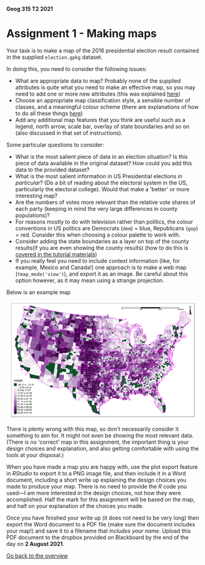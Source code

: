 **Geog 315 T2 2021**

# Assignment 1 - Making maps
Your task is to make a map of the 2016 presidential election result contained in the supplied `election.gpkg` dataset.

In doing this, you need to consider the following issues:

+ What are appropriate data to map? Probably none of the supplied attributes is quite what you need to make an effective map, so you may need to add one or more new attributes (this was explained [here](making-maps-in-R-02-selecting-and-tidying-data.md#adding-new-attributes))
+ Choose an appropriate map classification style, a sensible number of classes, and a meaningful colour scheme (there are explanations of how to do all these things [here](making-maps-in-R-03-using-tmap.md))
+ Add any additional map features that you think are useful such as a legend, north arrow, scale bar, overlay of state boundaries and so on (also discussed in that set of instructions).

Some particular questions to consider:

+ What is the most salient piece of data in an election situation? Is this piece of data available in the original dataset? How could you add this data to the provided dataset?
+ What is the most salient information in US Presidential elections *in particular*? (Do a bit of reading about the electoral system in the US, particularly the electoral college). Would that make a 'better' or more interesting map?
+ Are the numbers of votes more relevant than the relative vote shares of each party (keeping in mind the very large differences in county populations)?
+ For reasons mostly to do with television rather than politics, the colour conventions in US politics are Democrats (`dem`) = blue, Republicans (`gop`) = red. Consider this when choosing a colour palette to work with.
+ Consider adding the state boundaries as a layer on top of the county results(if you are even showing the county results) (how to do this is [covered in the tutorial materials](making-maps-in-R-03-using-tmap.md#adding-more-layers))
+ If you really feel you need to include context information (like, for example, Mexico and Canada!) one approach is to make a web map (`tmap_mode('view')`), and export it as an image. Be careful about this option however, as it may mean using a strange projection.

Below is an example map

<img src='example-election-map.png'>

There is plenty wrong with this map, so don't necessarily consider it something to aim for. It might not even be showing the most relevant data. (There is no 'correct' map in this assignment, the important thing is your design choices and explanation, and also getting comfortable with using the tools at your disposal.)

When you have made a map you are happy with, use the plot export feature in *RStudio* to export it to a PNG image file, and then include it in a Word document, including a short write up explaining the design choices you made to produce your map. There is no need to provide the *R* code you used&mdash;I am more interested in the design choices, not how they were accomplished. Half the mark for this assignment will be based on the map, and half on your explanation of the choices you made.

Once you have finished your write up (it does not need to be very long) then export the Word document to a PDF file (make sure the document includes your map!) and save it to a filename that *includes your name*. Upload this PDF document to the dropbox provided on Blackboard by the end of the day on **2 August 2021**.

[Go back to the overview](README.md)

